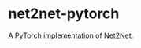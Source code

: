 # net2net-pytorch

A PyTorch implementation of [Net2Net](https://pytorch.org/docs/stable/generated/torch.nn.LayerNorm.html).
